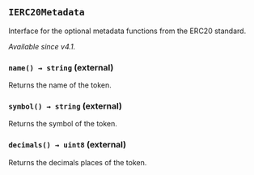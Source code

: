 ## `IERC20Metadata`



Interface for the optional metadata functions from the ERC20 standard.

_Available since v4.1._


### `name() → string` (external)



Returns the name of the token.

### `symbol() → string` (external)



Returns the symbol of the token.

### `decimals() → uint8` (external)



Returns the decimals places of the token.



